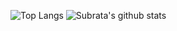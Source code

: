 ![Top Langs](https://github-readme-stats.vercel.app/api/top-langs/?username=subratamazumder)
![Subrata's github stats](https://github-readme-stats.vercel.app/api?username=subratamazumder&show_icons=true)
